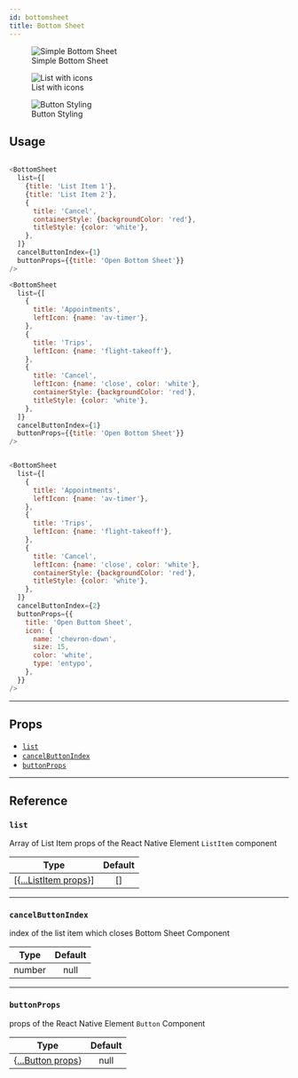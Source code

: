 ```yaml
---
id: bottomsheet
title: Bottom Sheet
---
```


<div className="component-preview component-preview--grid component-preview--grid-3">
  <figure>
  <img src="/react-native-elements/img/bottomSheet/SimpleBottomSheet.png" alt="Simple Bottom Sheet" />
    <figcaption>Simple Bottom Sheet</figcaption>
  </figure>
  <figure>
    <img src="/react-native-elements/img/bottomSheet/BottomSheetListWithIcons.png" alt="List with icons" />
    <figcaption>List with icons</figcaption>
  </figure>
  <figure>
  <img src="/react-native-elements/img/bottomSheet/BottomSheetWithButtonStyle.png" alt="Button Styling" />
    <figcaption>Button Styling</figcaption>
  </figure>
</div>

## Usage

```js

<BottomSheet
  list={[
    {title: 'List Item 1'},
    {title: 'List Item 2'},
    {
      title: 'Cancel',
      containerStyle: {backgroundColor: 'red'},
      titleStyle: {color: 'white'},
    },
  ]}
  cancelButtonIndex={1}
  buttonProps={{title: 'Open Bottom Sheet'}}
/>

<BottomSheet
  list={[
    {
      title: 'Appointments',
      leftIcon: {name: 'av-timer'},
    },
    {
      title: 'Trips',
      leftIcon: {name: 'flight-takeoff'},
    },
    {
      title: 'Cancel',
      leftIcon: {name: 'close', color: 'white'},
      containerStyle: {backgroundColor: 'red'},
      titleStyle: {color: 'white'},
    },
  ]}
  cancelButtonIndex={1}
  buttonProps={{title: 'Open Bottom Sheet'}}
/>


<BottomSheet
  list={[
    {
      title: 'Appointments',
      leftIcon: {name: 'av-timer'},
    },
    {
      title: 'Trips',
      leftIcon: {name: 'flight-takeoff'},
    },
    {
      title: 'Cancel',
      leftIcon: {name: 'close', color: 'white'},
      containerStyle: {backgroundColor: 'red'},
      titleStyle: {color: 'white'},
    },
  ]}
  cancelButtonIndex={2}
  buttonProps={{
    title: 'Open Buttom Sheet',
    icon: {
      name: 'chevron-down',
      size: 15,
      color: 'white',
      type: 'entypo',
    },
  }}
/>

```

---

## Props

- [`list`](#list)
- [`cancelButtonIndex`](#cancelbuttonindex)
- [`buttonProps`](#buttonprops)

---

## Reference

### `list`

Array of List Item props of the React Native Element `ListItem` component

|                    Type                    | Default |
| :----------------------------------------: | :-----: |
| [{[...ListItem props](listitem.md#props)}] |   []    |

---

### `cancelButtonIndex`

index of the list item which closes Bottom Sheet Component

|  Type  | Default |
| :----: | :-----: |
| number |  null   |

---

### `buttonProps`

props of the React Native Element `Button` Component

|                 Type                 | Default |
| :----------------------------------: | :-----: |
| {[...Button props](button.md#props)} |  null   |
